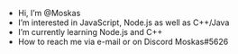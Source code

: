 - Hi, I’m @Moskas
- I’m interested in JavaScript, Node.js as well as C++/Java
- I’m currently learning Node.js and C++
- How to reach me via e-mail or on Discord Moskas#5626

<!---
Moskas/Moskas is a ✨ special ✨ repository because its `README.md` (this file) appears on your GitHub profile.
You can click the Preview link to take a look at your changes.
--->
